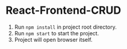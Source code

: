 # React-Frontend-CRUD


1. Run `npm install` in project root directory.
2. Run `npm start` to start the project.
3. Project will open browser itself.